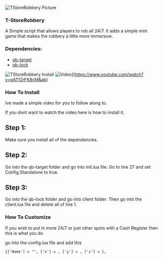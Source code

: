 ![TStoreRobbery Picture ](https://cdn.discordapp.com/attachments/997658430816931930/1000178922719297596/171970595-522d7b63-c0d4-46f09-a984-36d83d7944e3.png)

### T-StoreRobbery
A Simple script that allows players to rob all 24/7. It adds a simple mini game that makes the robbery a little more immersive.

### Dependencies:
* [qb-target](https://github.com/BerkieBb/qb-target)
* [qb-lock](https://github.com/Tex27/qb-lock)

![TStoreRobbery Install](https://cdn.discordapp.com/attachments/997658430816931930/1000182819760373800/171970595-522d7bd63-c0d4-46f09-a984-36d83d7944e3.png)
![Video](https://img.youtube.com/vi/qATf2rFK8cM&ab/0.jpg)](https://www.youtube.com/watch?v=qATf2rFK8cM&ab)

### How To Install
Ive made a simple video for you to follow along to.

If you dont want to watch the video here is how to install it.

## Step 1:
Make sure you install all of the dependencies.

## Step 2:
Go into the qb-target folder and go into init.lua file. Go to line 27 and set Config.Standalone to true.

## Step 3:
Go into the qb-lock folder and go into client folder. Then go into the client.lua file and delete all of line 1.

### How To Customize
If you wish to put in more 24/7 or just other spots with a Cash Register then this is what you do

go into the config.lua file and add this 
```
{['Name'] = "", ['x'] = , ['y'] = , ['z'] = },
```

